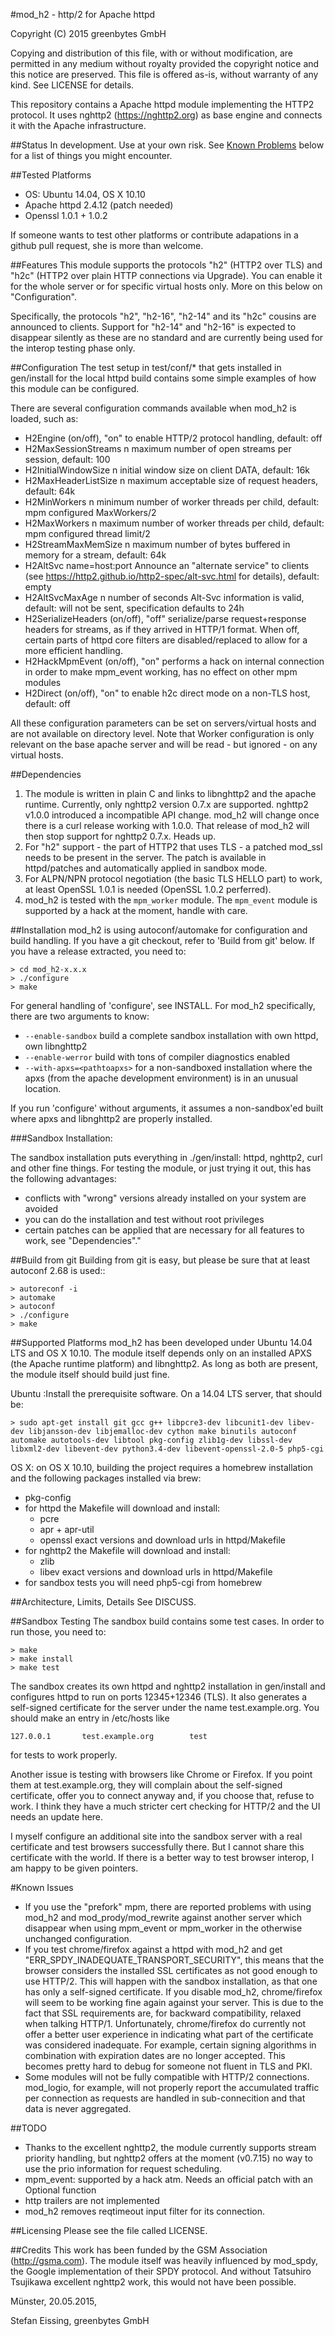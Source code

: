 
#mod_h2 - http/2 for Apache httpd

Copyright (C) 2015 greenbytes GmbH

Copying and distribution of this file, with or without modification,
are permitted in any medium without royalty provided the copyright
notice and this notice are preserved.  This file is offered as-is,
without warranty of any kind. See LICENSE for details.


This repository contains a Apache httpd module implementing the HTTP2
protocol. It uses nghttp2 (https://nghttp2.org) as base engine and connects
it with the Apache infrastructure.


##Status
In development. Use at your own risk. See [Known Problems](#known-problems) below for a list
of things you might encounter.

##Tested Platforms
* OS: Ubuntu 14.04, OS X 10.10
* Apache httpd 2.4.12 (patch needed)
* Openssl 1.0.1 + 1.0.2

If someone wants to test other platforms or contribute adapations in a
github pull request, she is more than welcome.


##Features
This module supports the protocols "h2" (HTTP2 over TLS) and "h2c" (HTTP2 over plain
HTTP connections via Upgrade). You can enable it for the whole server or
for specific virtual hosts only. More on this below on "Configuration".

Specifically, the protocols "h2", "h2-16", "h2-14" and its "h2c" cousins
are announced to clients. Support for "h2-14" and "h2-16" is expected to
disappear silently as these are no standard and are currently being used
for the interop testing phase only.

##Configuration
The test setup in test/conf/* that gets installed in gen/install for the
local httpd build contains some simple examples of how this module can
be configured.

There are several configuration commands available when mod_h2 is loaded,
such as:

* H2Engine (on/off), "on"    to enable HTTP/2 protocol handling, default: off
* H2MaxSessionStreams n      maximum number of open streams per session, default: 100
* H2InitialWindowSize n      initial window size on client DATA, default: 16k
* H2MaxHeaderListSize n      maximum acceptable size of request headers, default: 64k
* H2MinWorkers n             minimum number of worker threads per child, default: mpm configured MaxWorkers/2
* H2MaxWorkers n             maximum number of worker threads per child, default: mpm configured thread limit/2
* H2StreamMaxMemSize n       maximum number of bytes buffered in memory for a stream, default: 64k
* H2AltSvc name=host:port    Announce an "alternate service" to clients (see https://http2.github.io/http2-spec/alt-svc.html for details), default: empty
* H2AltSvcMaxAge n           number of seconds Alt-Svc information is valid, default: will not be sent, specification defaults to 24h
* H2SerializeHeaders (on/off), "off"   serialize/parse request+response headers for streams, as if they arrived in HTTP/1 format. When off, certain parts of httpd core filters are disabled/replaced to allow for a more efficient handling. 
* H2HackMpmEvent (on/off), "on"        performs a hack on internal connection in order to make mpm_event working, has no effect on other mpm modules
* H2Direct (on/off), "on"    to enable h2c direct mode on a non-TLS host, default: off

All these configuration parameters can be set on servers/virtual hosts and
are not available on directory level. Note that Worker configuration is
only relevant on the base apache server and will be read - but ignored -
on any virtual hosts.


##Dependencies
1. The module is written in plain C and links to libnghttp2 and the
apache runtime. Currently, only nghttp2 version 0.7.x are supported. nghttp2 v1.0.0 introduced a incompatible API change. mod_h2 will change once there is a curl release working with 1.0.0. That release of mod_h2 will then stop support for nghttp2 0.7.x. Heads up.
1. For "h2" support - the part of HTTP2 that uses TLS - a patched mod_ssl
needs to be present in the server. The patch is available in httpd/patches
and automatically applied in sandbox mode.
1. For ALPN/NPN protocol negotiation (the basic TLS HELLO part) to work,
at least OpenSSL 1.0.1 is needed (OpenSSL 1.0.2 perferred).
1. mod_h2 is tested with the `mpm_worker` module. The `mpm_event` module is supported by a hack at the moment, handle with care.


##Installation
mod_h2 is using autoconf/automake for configuration and build handling. If you
have a git checkout, refer to 'Build from git' below. If you have a release
extracted, you need to:
```
> cd mod_h2-x.x.x
> ./configure
> make
```

For general handling of 'configure', see INSTALL. For mod_h2 specifically,
there are two arguments to know:
* `--enable-sandbox`     build a complete sandbox installation with own httpd, own libnghttp2
* `--enable-werror`      build with tons of compiler diagnostics enabled
* `--with-apxs=<pathtoapxs>` for a non-sandboxed installation where the apxs (from the apache development environment) is in an unusual location.

If you run 'configure' without arguments, it assumes a non-sandbox'ed built
where apxs and libnghttp2 are properly installed.


###Sandbox Installation:

The sandbox installation puts everything in ./gen/install: httpd, nghttp2, curl
and other fine things. For testing the module, or just trying it out, this
has the following advantages:
* conflicts with "wrong" versions already installed on your system are avoided
* you can do the installation and test without root privileges
* certain patches can be applied that are necessary for all features to work, see "Dependencies"."


##Build from git
Building from git is easy, but please be sure that at least autoconf 2.68 is
used::
```
> autoreconf -i
> automake
> autoconf
> ./configure
> make
```

##Supported Platforms
mod_h2 has been developed under Ubuntu 14.04 LTS and OS X 10.10. The module
itself depends only on an installed APXS (the Apache runtime platform) and
libnghttp2. As long as both are present, the module itself should build
just fine.

Ubuntu :Install the prerequisite software. On a 14.04 LTS server, that should be:
```
> sudo apt-get install git gcc g++ libpcre3-dev libcunit1-dev libev-dev libjansson-dev libjemalloc-dev cython make binutils autoconf automake autotools-dev libtool pkg-config zlib1g-dev libssl-dev libxml2-dev libevent-dev python3.4-dev libevent-openssl-2.0-5 php5-cgi
```

OS X: on OS X 10.10, building the project requires a homebrew installation and the following packages installed via brew:
* pkg-config
* for httpd the Makefile will download and install:
    * pcre
    * apr + apr-util
    * openssl
  exact versions and download urls in httpd/Makefile
* for nghttp2 the Makefile will download and install:
    * zlib
    * libev
  exact versions and download urls in httpd/Makefile
* for sandbox tests you will need php5-cgi from homebrew

##Architecture, Limits, Details
See DISCUSS.


##Sandbox Testing
The sandbox build contains some test cases. In order to run those, you
need to:
```
> make
> make install
> make test
```
The sandbox creates its own httpd and nghttp2 installation in gen/install
and configures httpd to run on ports 12345+12346 (TLS). It also generates
a self-signed certificate for the server under the name test.example.org.
You should make an entry in /etc/hosts like
```
127.0.0.1       test.example.org        test
```
for tests to work properly.

Another issue is testing with browsers like Chrome or Firefox. If you point
them at test.example.org, they will complain about the self-signed certificate,
offer you to connect anyway and, if you choose that, refuse to work. I think
they have a much stricter cert checking for HTTP/2 and the UI needs an update
here.

I myself configure an additional site into the sandbox server with a real
certificate and test browsers successfully there. But I cannot share this
certificate with the world. If there is a better way to test browser interop,
I am happy to be given pointers.

#Known Issues
* If you use the "prefork" mpm, there are reported problems with using mod_h2 and mod_prody/mod_rewrite against another server which disappear when using mpm_event or mpm_worker in the otherwise unchanged configuration.
* If you test chrome/firefox against a httpd with mod_h2 and get "ERR_SPDY_INADEQUATE_TRANSPORT_SECURITY", this means that the browser considers the installed SSL certificates as not good enough to use HTTP/2. This will happen with the sandbox installation, as that one has only a self-signed certificate. If you disable mod_h2, chrome/firefox will seem to be working fine again against your server. This is due to the fact that SSL requirements are, for backward compatibility, relaxed when talking HTTP/1. Unfortunately, chrome/firefox do currently not offer a better user experience in indicating what part of the certificate was considered inadequate. For example, certain signing algorithms in combination with expiration dates are no longer accepted. This becomes pretty hard to debug for someone not fluent in TLS and PKI.
* Some modules will not be fully compatible with HTTP/2 connections. mod_logio, for example, will not properly report the accumulated traffic per connection as requests are handled in sub-connecition and that data is never aggregated.

##TODO
* Thanks to the excellent nghttp2, the module currently supports stream priority
handling, but nghttp2 offers at the moment (v0.7.15) no way to use the prio
information for request scheduling.
* mpm_event: supported by a hack atm. Needs an official patch with an Optional
function
* http trailers are not implemented
* mod_h2 removes reqtimeout input filter for its connection. 
  

##Licensing
Please see the file called LICENSE.


##Credits
This work has been funded by the GSM Association (http://gsma.com). The module
itself was heavily influenced by mod_spdy, the Google implementation of their
SPDY protocol. And without Tatsuhiro Tsujikawa excellent nghttp2 work, this
would not have been possible.


Münster, 20.05.2015,

Stefan Eissing, greenbytes GmbH
